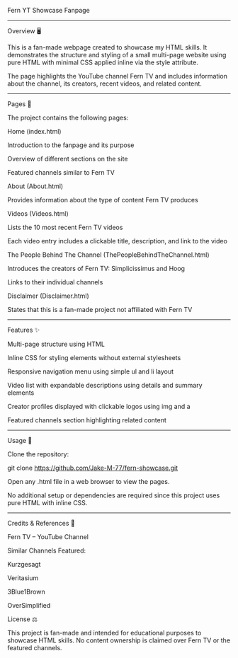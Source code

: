 Fern YT Showcase Fanpage

---

Overview 🖥️

This is a fan-made webpage created to showcase my HTML skills. It demonstrates the structure and styling of a small multi-page website using pure HTML with minimal CSS applied inline via the style attribute.

The page highlights the YouTube channel Fern TV and includes information about the channel, its creators, recent videos, and related content.

---

Pages 📄

The project contains the following pages:

Home (index.html)

Introduction to the fanpage and its purpose

Overview of different sections on the site

Featured channels similar to Fern TV

About (About.html)

Provides information about the type of content Fern TV produces

Videos (Videos.html)

Lists the 10 most recent Fern TV videos

Each video entry includes a clickable title, description, and link to the video

The People Behind The Channel (ThePeopleBehindTheChannel.html)

Introduces the creators of Fern TV: Simplicissimus and Hoog

Links to their individual channels

Disclaimer (Disclaimer.html)

States that this is a fan-made project not affiliated with Fern TV

---

Features ✨

Multi-page structure using HTML

Inline CSS for styling elements without external stylesheets

Responsive navigation menu using simple ul and li layout

Video list with expandable descriptions using details and summary elements

Creator profiles displayed with clickable logos using img and a

Featured channels section highlighting related content

---

Usage 🚀

Clone the repository:

git clone https://github.com/Jake-M-77/fern-showcase.git


Open any .html file in a web browser to view the pages.

No additional setup or dependencies are required since this project uses pure HTML with inline CSS.

---

Credits & References 📝

Fern TV – YouTube Channel

Similar Channels Featured:

Kurzgesagt

Veritasium

3Blue1Brown

OverSimplified

License ⚖️

This project is fan-made and intended for educational purposes to showcase HTML skills.
No content ownership is claimed over Fern TV or the featured channels.
